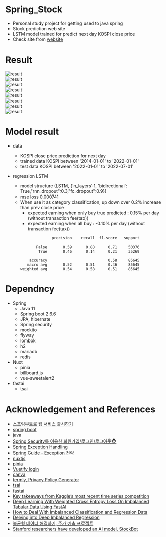 # Spring_Stock
- Personal study project for getting used to java spring  
- Stock prediction web site  
- LSTM model trained for predict next day KOSPI close price   
- Check site from [website](https://springstock.ddnsfree.com/)      

# Result   
![result](doc/screenshot_1.png)    
![result](doc/screenshot_2.png)     
![result](doc/screenshot_3.png)    
![result](doc/screenshot_4.png)    
![result](doc/screenshot_5.png)    
![result](doc/screenshot_6.png)  
![result](doc/screenshot_7.png)    
![result](doc/flow.jpg)    


# Model result  
- data
  - KOSPI close price prediction for next day  
  - trained data KOSPI between '2014-01-01' to '2022-01-01'  
  - test data KOSPI between  '2022-01-01' to '2022-07-01'  

- regression LSTM   
  - model structure (LSTM, {'n_layers':1, 'bidirectional': True,"rnn_dropout":0.3,"fc_dropout":0.9})  
  - mse loss 0.000741	 
  - When use it as category classification, up down over 0.2% increase than prev close price  
    - expected earning when only buy true predicted :   0.15% per day   (without transaction fee(tax))
    - expected earning when all buy                  :  -0.10% per day   (without transaction fee(tax))
    ```
                  precision    recall  f1-score   support   

           False       0.59      0.88      0.71     50376   
            True       0.46      0.14      0.21     35269   

        accuracy                           0.58     85645    
       macro avg       0.52      0.51      0.46     85645   
    weighted avg       0.54      0.58      0.51     85645   
    ```
       
# Dependncy
- Spring 
  - Java 11
  - Spring boot 2.6.6 
  - JPA, hibernate
  - Spring security
  - mockito
  - flyway
  - lombok
  - h2
  - mariadb
  - redis
- Nuxt
  - pinia
  - billboard.js
  - vue-sweetalert2
- fastai    
  - tsai
    

# Acknowledgement and References 
- [스프링부트로 웹 서비스 출시하기](https://jojoldu.tistory.com/250?category=635883)    
- [spring boot](https://start.spring.io/)   
- [java](https://www.java.com/)    
- [Spring Security를 이용한 회원가입/로그인/로그아웃🐵](https://victorydntmd.tistory.com/328)    
- [Spring Exception Handling](https://bcp0109.tistory.com/303)    
- [Spring Guide - Exception 전략](https://cheese10yun.github.io/spring-guide-exception/)    
- [nuxtjs](https://nuxtjs.org/)    
- [pinia](https://pinia.vuejs.org/ssr/nuxt.html)    
- [Vuetify login](https://www.codeply.com/p/YTg6nsGf3i)    
- [canva](https://www.canva.com/)    
- [termly, Privacy Policy Generator](https://termly.io/)
- [tsai](https://github.com/timeseriesAI/tsai)    
- [fastai](https://github.com/fastai/fastai)    
- [Key takeaways from Kaggle’s most recent time series competition](https://towardsdatascience.com/key-takeaways-from-kaggles-most-recent-time-series-competition-ventilator-pressure-prediction-7a1d2e4e0131)    
- [Deep Learning With Weighted Cross Entropy Loss On Imbalanced Tabular Data Using FastAI](https://towardsdatascience.com/deep-learning-with-weighted-cross-entropy-loss-on-imbalanced-tabular-data-using-fastai-fe1c009e184c)    
- [How to Deal With Imbalanced Classification and Regression Data](https://neptune.ai/blog/how-to-deal-with-imbalanced-classification-and-regression-data)
- [Delving into Deep Imbalanced Regression](https://github.com/YyzHarry/imbalanced-regression)
- [불균형 데이터 해결하기, 주가 예측 프로젝트](https://inhovation97.tistory.com/61?category=960206)    
- [Stanford researchers have developed an AI model, StockBot](https://newstechok.com/stanford-researchers-have-developed-an-artificial-intelligence-ai-model-stockbot-that-uses-lstm-to-predict-the-prices-of-stocks-with-earnings-higher-than-the-most-aggressive-etfs/88861/)    


